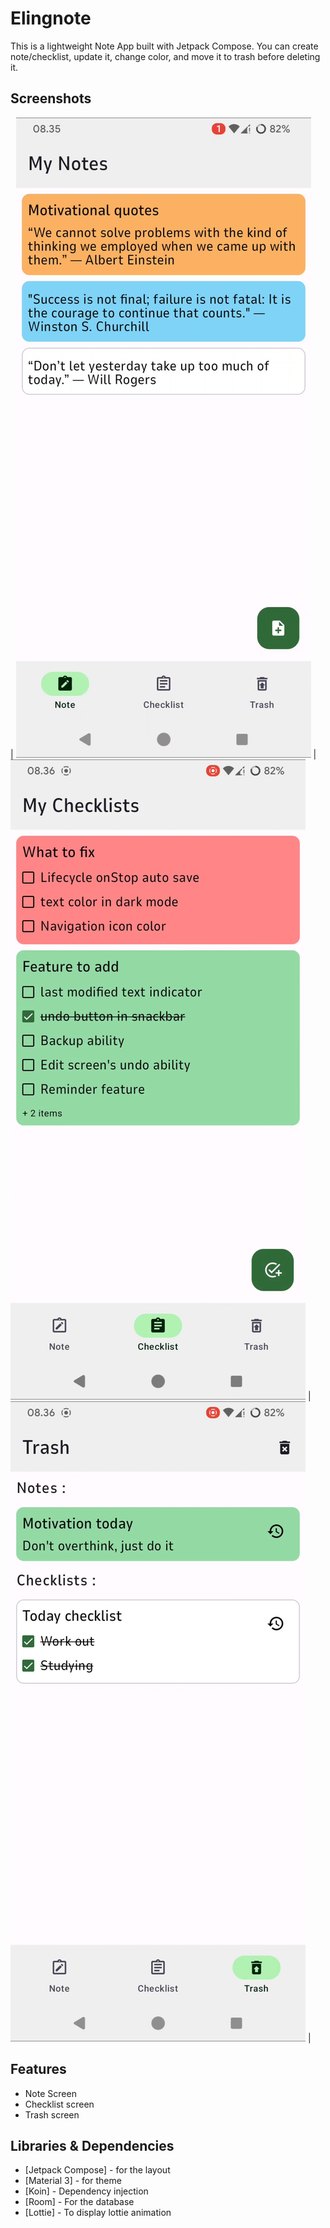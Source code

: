 # Elingnote
This is a lightweight Note App built with Jetpack Compose. You can create note/checklist, update it, 
change color, and move it to trash before deleting it.

## Screenshots
| ![ScreenShot](/screenshots/screenshot_1.jpg) | ![ScreenShot](/screenshots/screenshot_2.jpg) | ![ScreenShot](/screenshots/screenshot_3.jpg) |

## Features
- Note Screen
- Checklist screen
- Trash screen

## Libraries & Dependencies
* [Jetpack Compose] - for the layout
* [Material 3] - for theme
* [Koin] - Dependency injection
* [Room] - For the database
* [Lottie] - To display lottie animation
